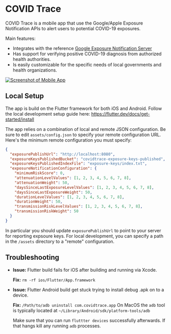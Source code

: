 # COVID Trace

COVID Trace is a mobile app that use the Google/Apple Exposure Notification APIs to alert users to potential COVID-19 exposures.

Main features:

- Integrates with the reference [Google Exposure Notification Server](https://github.com/google/exposure-notifications-server)
- Has support for verifying positive COVID-19 diagnosis from authorized health authorities.
- Is easily customizable for the specific needs of local governments and health organizations.

<a href="https://www.figma.com/proto/dZ26JcuOaKsLCMzz3KEnKH/COVID-Trace-App?node-id=1%3A8&scaling=scale-down">![Screenshot of Mobile App](https://covidtrace.com/static/024f965cd42333a3ba7f2354abe8eb18/78ef2/preview.png)</a>

## Local Setup

The app is build on the Flutter framework for both iOS and Android. Follow the local development setup guide here:
https://flutter.dev/docs/get-started/install

The app relies on a combination of local and remote JSON configuration. Be sure to edit `assets/config.json` to specify your remote configuration URL. Here's the minimum remote configuration you must specify:

```json
{
  "exposurePublishUrl": "http://localhost:8080",
  "exposureKeysPublishedBucket": "covidtrace-exposure-keys-published",
  "exposureKeysPublishedIndexFile": "exposure-keys/index.txt",
  "exposureNotificationConfiguration": {
    "minimumRiskScore": 0,
    "attenuationLevelValues": [1, 2, 3, 4, 5, 6, 7, 8],
    "attenuationWeight": 50,
    "daysSinceLastExposureLevelValues": [1, 2, 3, 4, 5, 6, 7, 8],
    "daysSinceLastExposureWeight": 50,
    "durationLevelValues": [1, 2, 3, 4, 5, 6, 7, 8],
    "durationWeight": 50,
    "transmissionRiskLevelValues": [1, 2, 3, 4, 5, 6, 7, 8],
    "transmissionRiskWeight": 50
  }
}
```

In particular you should update `exposurePublishUrl` to point to your server for reporting expsoure keys. For local development, you can specify a path in the `/assets` directory to a "remote" configuration.

## Troubleshooting

- **Issue:** Flutter build fails for iOS after building and running via Xcode.

  **Fix:** `rm -rf ios/Flutter/App.framework`

* **Issue:** Flutter Android build get stuck trying to install debug .apk on to a device.

  **Fix:** `/Path/to/adb uninstall com.covidtrace.app` On MacOS the `adb` tool is typically located at `~/Library/Android/sdk/platform-tools/adb`

  Make sure that you can run `fluttter devices` successfully afterwards. If that hangs kill any running `adb` processes.
